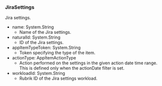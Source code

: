 ### JiraSettings
Jira settings.

- name: System.String
  - Name of the Jira settings.
- naturalId: System.String
  - ID of the Jira settings.
- appItemTypeToken: System.String
  - Token specifying the type of the item.
- actionType: AppItemActionType
  - Action performed on the settings in the given action date time range. This is defined only when the actionDate filter is set.
- workloadId: System.String
  - Rubrik ID of the Jira settings workload.
